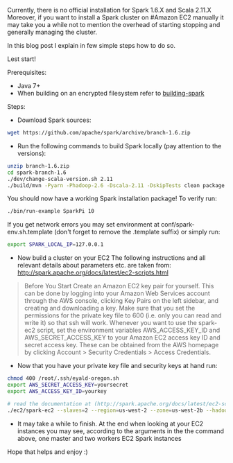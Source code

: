 
Currently, there is no official installation for Spark 1.6.X and Scala 2.11.X
Moreover, if you want to install a Spark cluster on #Amazon EC2 manually it may take you a while
not to mention the overhead of starting stopping and generally managing the cluster.

In this blog post I explain in few simple steps how to do so.

Lest start!

Prerequisites:  

- Java 7+
- When building on an encrypted filesystem refer to [building-spark](http://spark.apache.org/docs/latest/building-spark.html#building-with-buildmvn)

Steps:  

- Download Spark sources:  

```bash
wget https://github.com/apache/spark/archive/branch-1.6.zip
```

- Run the following commands to build Spark locally (pay attention to the versions):  

```bash
unzip branch-1.6.zip
cd spark-branch-1.6  
./dev/change-scala-version.sh 2.11
./build/mvn -Pyarn -Phadoop-2.6 -Dscala-2.11 -DskipTests clean package
```
  
You should now have a working Spark installation package!
To verify run:

```bash
./bin/run-example SparkPi 10
```

If you get network errors you may set environment at conf/spark-env.sh.template (don't forget to remove the .template suffix)
 or simply run:

```bash
export SPARK_LOCAL_IP=127.0.0.1
```

- Now build a cluster on your EC2
The following instructions and all relevant details about parameters etc. are taken from: http://spark.apache.org/docs/latest/ec2-scripts.html 

>Before You Start
 Create an Amazon EC2 key pair for yourself. This can be done by logging into your Amazon Web Services account through the AWS console, clicking Key Pairs on the left sidebar, and creating and downloading a key. Make sure that you set the permissions for the private key file to 600 (i.e. only you can read and write it) so that ssh will work.
 Whenever you want to use the spark-ec2 script, set the environment variables AWS_ACCESS_KEY_ID and AWS_SECRET_ACCESS_KEY to your Amazon EC2 access key ID and secret access key. These can be obtained from the AWS homepage by clicking Account > Security Credentials > Access Credentials.

- Now that you have your private key file and security keys at hand run:

```bash
chmod 400 /root/.ssh/eyald-oregon.sh
export AWS_SECRET_ACCESS_KEY=yoursecret
export AWS_ACCESS_KEY_ID=yourkey

# read the documentation at (http://spark.apache.org/docs/latest/ec2-scripts.html) for more advanced command arguments
./ec2/spark-ec2 --slaves=2 --region=us-west-2 --zone=us-west-2b --hadoop-major-version=2 --key-pair=eyald-oregon --identity-file=/root/.ssh/eyald-oregon.sh launch spark-ed-cluster-1
```

- It may take a while to finish. At the end when looking at your EC2 instances you may see, 
 according to the arguments in the the command above, one master and two workers EC2 Spark instances

Hope that helps and enjoy :)